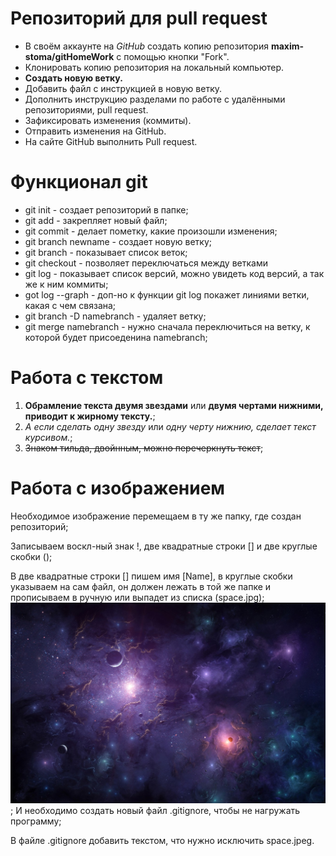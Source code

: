 # Репозиторий для pull request

 * В своём аккаунте на *GitHub* создать копию репозитория **maxim-stoma/gitHomeWork** с помощью кнопки "Fork".
 * Клонировать копию репозитория на локальный компьютер.
 * **Создать новую ветку.**
 * Добавить файл с инструкцией в новую ветку.
 * Дополнить инструкцию разделами по работе с удалёнными репозиториями, pull request.
 * Зафиксировать изменения (коммиты).
 * Отправить изменения на GitHub.
 * На сайте GitHub выполнить Pull request.
# Функционал git

 * git init - создает репозиторий в папке;
 * git add - закрепляет новый файл;
 * git commit - делает пометку, какие произошли изменения;
 * git branch newname - создает новую ветку;
 * git branch - показывает список веток;
 * git checkout - позволяет переключаться между ветками
 * git log - показывает список версий, можно увидеть код версий, а так же к ним коммиты;
 * got log --graph - доп-но к функции git log покажет линиями ветки, какая с чем связана;
 * git branch -D namebranch - удаляет ветку;
 * git merge namebranch - нужно сначала переключиться на ветку, к которой будет присоеденина namebranch;
 

 # Работа с текстом

 1. **Обрамление текста двумя звездами** или __двумя чертами нижними, приводит к жирному тексту.__;
 2. *А если сделать одну звезду* или _одну черту нижнию, сделает текст курсивом._;
 3. ~~Знаком тильда, двойнным, можно перечеркнуть текст~~;

# Работа с изображением
 
 Необходимое изображение перемещаем в ту же папку, где создан репозиторий;
 
 Записываем воскл-ный знак !, две квадратные строки [] и две круглые скобки ();
 
 В две квадратные строки [] пишем имя [Name], в круглые скобки указываем на сам файл, он должен лежать в той же папке и прописываем в ручную или выпадет из списка (space.jpg);
 ![space](space.jpg);
 И необходимо создать новый файл .gitignore, чтобы не нагружать программу;
 
 В файле .gitignore добавить текстом, что нужно исключить space.jpeg.